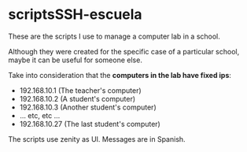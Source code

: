 # scriptsSSH-escuela
These are the scripts I use to manage a computer lab in a school.

Although they were created for the specific case of a particular school,
maybe it can be useful for someone else.

Take into consideration that the **computers in the lab have fixed ips**:
- 192.168.10.1 (The teacher's computer)
- 192.168.10.2 (A student's computer)
- 192.168.10.3 (Another student's computer)
- ... etc, etc ...
- 192.168.10.27 (The last student's computer)

The scripts use zenity as UI. Messages are in Spanish.



